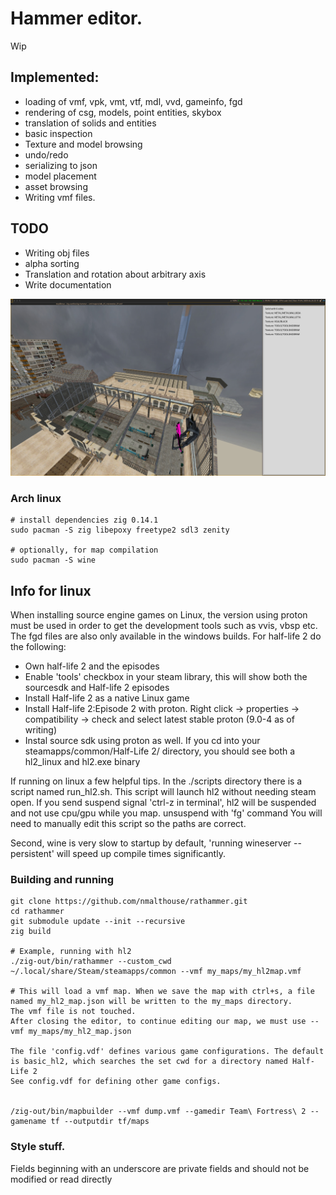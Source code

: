 # Hammer editor.
Wip

## Implemented: 
* loading of vmf, vpk, vmt, vtf, mdl, vvd, gameinfo, fgd 
* rendering of csg, models, point entities, skybox
* translation of solids and entities
* basic inspection
* Texture and model browsing
* undo/redo
* serializing to json
* model placement
* asset browsing
* Writing vmf files.

## TODO
* Writing obj files
* alpha sorting
* Translation and rotation about arbitrary axis
* Write documentation

![d1_trainstation_01](doc/photo1.jpg)

### Arch linux
```
# install dependencies zig 0.14.1
sudo pacman -S zig libepoxy freetype2 sdl3 zenity

# optionally, for map compilation
sudo pacman -S wine
```

## Info for linux
When installing source engine games on Linux, the version using proton must be used in order to get the 
development tools such as vvis, vbsp etc. The fgd files are also only available in the windows builds.
For half-life 2 do the following:
* Own half-life 2 and the episodes
* Enable 'tools' checkbox in your steam library, this will show both the sourcesdk and Half-life 2 episodes
* Install Half-life 2 as a native Linux game
* Install Half-life 2:Episode 2 with proton. Right click -> properties -> compatibility -> check and select latest stable proton (9.0-4 as of writing)
* Instal source sdk using proton as well.
If you cd into your steamapps/common/Half-Life 2/ directory, you should see both a hl2_linux and hl2.exe binary


If running on linux a few helpful tips.
In the ./scripts directory there is a script named run_hl2.sh.
This script will launch hl2 without needing steam open. If you send suspend signal 'ctrl-z in terminal', 
hl2 will be suspended and not use cpu/gpu while you map. unsuspend with 'fg' command
You will need to manually edit this script so the paths are correct.

Second, wine is very slow to startup by default, 'running wineserver --persistent' will speed up compile times significantly.


### Building and running
```
git clone https://github.com/nmalthouse/rathammer.git
cd rathammer
git submodule update --init --recursive
zig build

# Example, running with hl2
./zig-out/bin/rathammer --custom_cwd ~/.local/share/Steam/steamapps/common --vmf my_maps/my_hl2map.vmf

# This will load a vmf map. When we save the map with ctrl+s, a file named my_hl2_map.json will be written to the my_maps directory.
The vmf file is not touched.
After closing the editor, to continue editing our map, we must use --vmf my_maps/my_hl2_map.json

The file 'config.vdf' defines various game configurations. The default is basic_hl2, which searches the set cwd for a directory named Half-Life 2
See config.vdf for defining other game configs.


/zig-out/bin/mapbuilder --vmf dump.vmf --gamedir Team\ Fortress\ 2 --gamename tf --outputdir tf/maps
```


### Style stuff.
Fields beginning with an underscore are private fields and should not be modified or read directly
